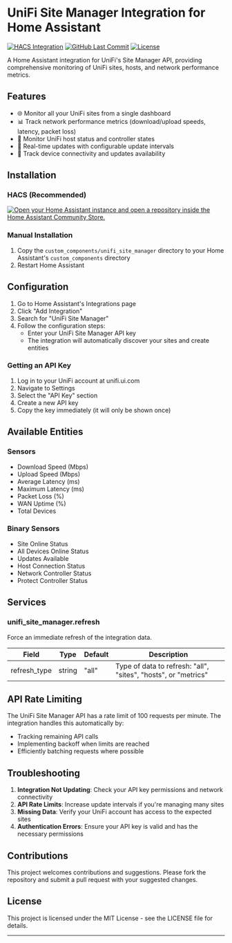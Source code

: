 # UniFi Site Manager Integration for Home Assistant

[![HACS Integration][hacsbadge]][hacs]
[![GitHub Last Commit](https://img.shields.io/github/last-commit/domalab/ha-unifi-site-manager?style=for-the-badge)](https://github.com/domalab/ha-unifi-site-manager/commits/main)
[![License](https://img.shields.io/github/license/domalab/ha-unifi-site-manager?style=for-the-badge)](./LICENSE)

A Home Assistant integration for UniFi's Site Manager API, providing comprehensive monitoring of UniFi sites, hosts, and network performance metrics.

## Features

- 🌐 Monitor all your UniFi sites from a single dashboard
- 📊 Track network performance metrics (download/upload speeds, latency, packet loss)
- 📡 Monitor UniFi host status and controller states
- 🔄 Real-time updates with configurable update intervals
- 🚨 Track device connectivity and updates availability

## Installation

### HACS (Recommended)

[![Open your Home Assistant instance and open a repository inside the Home Assistant Community Store.](https://my.home-assistant.io/badges/hacs_repository.svg)](https://my.home-assistant.io/redirect/hacs_repository/?owner=domalab&repository=ha-unifi-site-manager&category=integration)

### Manual Installation

1. Copy the `custom_components/unifi_site_manager` directory to your Home Assistant's `custom_components` directory
2. Restart Home Assistant

## Configuration

1. Go to Home Assistant's Integrations page
2. Click "Add Integration"
3. Search for "UniFi Site Manager"
4. Follow the configuration steps:
   - Enter your UniFi Site Manager API key
   - The integration will automatically discover your sites and create entities

### Getting an API Key

1. Log in to your UniFi account at unifi.ui.com
2. Navigate to Settings
3. Select the "API Key" section
4. Create a new API key
5. Copy the key immediately (it will only be shown once)

## Available Entities

### Sensors

- Download Speed (Mbps)
- Upload Speed (Mbps)
- Average Latency (ms)
- Maximum Latency (ms)
- Packet Loss (%)
- WAN Uptime (%)
- Total Devices

### Binary Sensors

- Site Online Status
- All Devices Online Status
- Updates Available
- Host Connection Status
- Network Controller Status
- Protect Controller Status

## Services

### unifi_site_manager.refresh

Force an immediate refresh of the integration data.

| Field | Type | Default | Description |
|-------|------|---------|-------------|
| refresh_type | string | "all" | Type of data to refresh: "all", "sites", "hosts", or "metrics" |

## API Rate Limiting

The UniFi Site Manager API has a rate limit of 100 requests per minute. The integration handles this automatically by:

- Tracking remaining API calls
- Implementing backoff when limits are reached
- Efficiently batching requests where possible

## Troubleshooting

1. **Integration Not Updating**: Check your API key permissions and network connectivity
2. **API Rate Limits**: Increase update intervals if you're managing many sites
3. **Missing Data**: Verify your UniFi account has access to the expected sites
4. **Authentication Errors**: Ensure your API key is valid and has the necessary permissions

## Contributions

This project welcomes contributions and suggestions. Please fork the repository and submit a pull request with your suggested changes.

## License

This project is licensed under the MIT License - see the LICENSE file for details.

---

[hacs]: https://github.com/custom-components/hacs
[hacsbadge]: https://img.shields.io/badge/HACS-Default-orange.svg?style=for-the-badge

